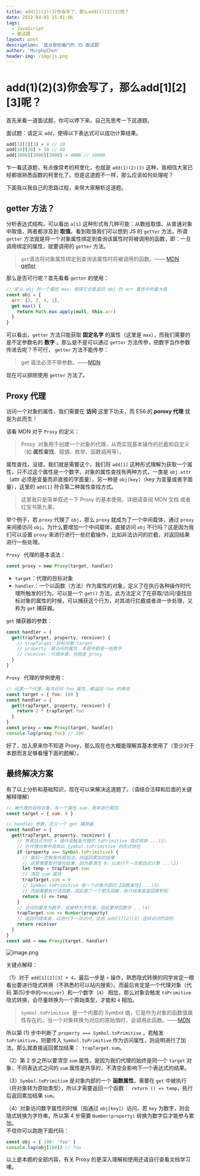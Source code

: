```yaml
---
title: add(1)(2)(3)你会写了，那么add[1][2][3]呢？
date: 2022-04-01 15:01:06
tags:
  - JavaScript
  - 面试题
layout: post
description: '盘点那些偏门的 JS 面试题'
author: 'MurphyChen'
header-img: /img/js.png
---
```


# add(1)(2)(3)你会写了，那么add[1][2][3]呢？

首先来看一道面试题，你可以停下来，自己先思考一下这道题。

面试题：请定义 `add`，使得以下表达式可以成功计算结果。

```js
add[1][2][3] + 4 // 10
add[10][20] + 30 // 60
add[1000][2000][3000] + 4000 // 10000
```

乍一看这道题，有点像常考的柯里化，也就是 `add(1)(2)(3)` 这种，我相信大家已经都很熟悉函数的柯里化了。但是这道题不一样，那么应该如何处理呢？

下面我以我自己的思路过程，来带大家解析这道题。

## getter 方法？

分析表达式结构，可以看出 `a[1]` 这种形式有几种可能：从数组取值、从普通对象中取值，两者都涉及到 **取值**。看到取值我们可以想到 JS 的 `getter` 方法，所谓 `getter` 方法就是将一个对象属性绑定到查询该属性时将被调用的函数，即：一旦调用绑定的属性，就要调用的 `getter` 方法。

> `get`语法将对象属性绑定到查询该属性时将被调用的函数。—— [MDN getter](https://developer.mozilla.org/zh-CN/docs/Web/JavaScript/Reference/Functions/get)

那么是否可行呢？首先看看 `getter` 的使用：

```js
// 定义 obj 的一个属性 max，使得它总是返回 obj 的 arr 属性中的最大值
const obj = {
  arr: [3, 2, 4, 1],
  get max() {
    return Math.max.apply(null, this.arr)
  }
}
```

可以看出，`getter` 方法只能获取 **固定名字** 的属性（这里是 `max`），而我们需要的是不定参数名的 **数字** 。那么是不是可以通过 `getter` 方法传参，把数字当作参数传进去呢？不可行， `getter` 方法不能传参：

> get 语法必须不带参数。——[MDN](https://developer.mozilla.org/zh-CN/docs/Web/JavaScript/Reference/Functions/get#%E6%8F%8F%E8%BF%B0)

现在可以排除使用 `getter` 方法了。

## Proxy 代理

访问一个对象的属性，我们需要在 **访问** 这里下功夫，而 ES6 的 **poroxy 代理** 就是为此而生！

请看 MDN 对于 `Proxy` 的定义：

> Proxy  对象用于创建一个对象的代理，从而实现基本操作的拦截和自定义（如 **属性查找**、赋值、枚举、函数调用等）。

属性查找，没错，我们就是需要这个。我们将 `add[1]` 这种形式理解为获取一个属性，只不过这个属性是一个数字。对象的属性查找有两种方式，一类是 `obj.attr`（attr 必须是变量而非直接的字面量），另一种是 `obj[key]`（key 为变量或者字面量），这里的 `add[1]` 符合第二种属性查找方式。

> 这里我只是简单叙述一下 Proxy 的基本使用，详细请查阅 MDN 文档 或者 红宝书第九章。

举个例子，若 `proxy` 代理了 `obj`，那么 `proxy` 就成为了一个中间载体，通过 `proxy` 来间接访问 `obj`。为什么要增加一个中间载体，直接访问 `obj` 不行吗？这是因为我们可以设置 `proxy` 来进行进行一些拦截操作，比如非法访问的拦截，对返回结果进行一些处理。

`Proxy ` 代理的基本语法：

```js
const proxy = new Proxy(target, handler)
```

- `target`：代理的目标对象
- `handler`：一个以函数（方法）作为属性的对象，定义了在执行各种操作时代理所触发的行为。可以是一个 `get()` 方法，此方法定义了在获取/访问/查找目标对象的属性的时候，可以捕获这个行为，对其进行拦截或者进一步处理，又称为 `get` 捕获器。

`get` 捕获器的参数：

```js
const handler = {
  get(trapTarget, property, receiver) {
    // trapTarget：目标对象 target
    // property：要访问的属性，本题中都是一些数字
    // receiver：代理本身，也就是 proxy
  }
}
```

`Proxy ` 代理的举例使用：

```js
// 设置一个代理，每次访问 foo 属性，都返回 foo 的两倍
const target = { foo: 100 }
const handler = {
  get(trapTarget, property, receiver) {
    return 2 * trapTarget.foo
  }
}
const proxy = new Proxy(target, handler)
console.log(proxy.foo) // 200
```

好了，加入原来你不知道 Proxy，那么现在也大概能理解其基本使用了（至少对于本题而言足够看懂下面的题解）。

## 最终解决方案

有了以上分析和基础知识，现在可以来解决这道题了。（请结合注释和后面的关键解释理解）

```js
// 被代理的目标对象，有一个属性 sum，用来进行累加
const target = { sum: 0 }

// handler 参数，定义一个 get 捕获器
const handler = {
  get(trapTarget, property, receiver) {
    // 原表达式中的 + 操作会触发代理的 toPrimitive 隐式转换 ...(1)
    // 在代理对象中具体以 Symbol.toPrimitive 的形式存在
    if (property === Symbol.toPrimitive) {
      // 最后一次触发的是加法，则返回累加的结果
      // 这里需要暂时储存结果，因为要清空 0，以进行下一次表达式计算 ...(2)
      let temp = trapTarget.sum
      // 清空 sum 属性
      trapTarget.sum = 0
      // Symbol.toPrimitive 是一个对象内部的【函数属性】...(3)
      // 内部需要执行该函数，因此套了一个箭头函数，执行结果是返回累积和
      return () => temp
    }
    // 访问的属性为数字，会被转为字符串，因此要转回数字 ...(4)
    trapTarget.sum += Number(property)
    // 返回代理本身，以进行下一次访问，达到 add[1][2][3] 连续访问的目的
    return receiver
  }
}
const add = new Proxy(target, handler)
```

![image.png](https://p6-juejin.byteimg.com/tos-cn-i-k3u1fbpfcp/b608a724bf87466e86970b6b1c4541fe~tplv-k3u1fbpfcp-watermark.image?)

关键点解释：

（1）对于 `add[1][2][3] + 4`，最后一步是 `+` 操作，熟悉隐式转换的同学肯定一眼看出要进行隐式转换（不熟悉的可以站内搜索）。而最后肯定是一个代理对象（代码 第(5)步中的`receiver`）和一个数字（`4`） 相加，那么对象会触发 `toPrimitive` 隐式转换，会尽量转换为一个原始类型，才能和 `4` 相加。

> `Symbol.toPrimitive`  是一个内置的 Symbol 值，它是作为对象的函数值属性存在的，当一个对象转换为对应的原始值时，会调用此函数。——[MDN](https://developer.mozilla.org/zh-CN/docs/Web/JavaScript/Reference/Global_Objects/Symbol/toPrimitive)

所以第 (1) 步中判断了 `property === Symbol.toPrimitive` ，若触发 `toPrimitive`，则要传入 `Symbol.toPrimitive` 作为访问属性，则说明进行了加法。那么就直接返回累加结果：` trapTarget.sum`。

（2）第 2 步之所以要清空 `sum` 属性，是因为我们代理的始终是同一个 `target` 对象，不同表达式之间的 `sum` 属性是共享的，不清空会影响下一个表达式的结果。

（3）`Symbol.toPrimitive` 是对象内部的一个 **函数属性**，需要在 `get` 中被执行（将对象转为原始类型），所以才需要返回一个函数：` return () => temp`，执行后返回累加结果 `sum`。

（4）对象访问数字属性的时候（指通过 `obj[key]`）访问，若 `key` 为数字，则会隐式转换为字符串。所以第 4 步需要 `Number(property)` 转换为数字后才能参与累加。  
不信你可以跑跑下面代码：

```js
const obj = { 100: 'foo' }
console.log(obj[100]) // foo
```

以上是本题的全部内容，有关 Proxy 的更深入理解和使用还请自行查看文档学习噢。
